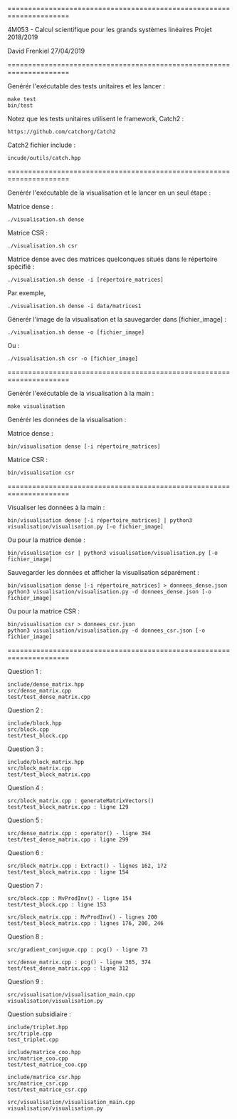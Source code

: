 =====================================================================

4M053 - Calcul scientifique pour les grands systèmes linéaires
Projet 2018/2019

David Frenkiel
27/04/2019

=====================================================================

Genérér l'exécutable des tests unitaires et les lancer :

    make test
    bin/test

Notez que les tests unitaires utilisent le framework, Catch2 :

    https://github.com/catchorg/Catch2

Catch2 fichier include :

    incude/outils/catch.hpp

=====================================================================

Genérér l'exécutable de la visualisation et le lancer en un seul étape :

Matrice dense :

    ./visualisation.sh dense

Matrice CSR :

    ./visualisation.sh csr

Matrice dense avec des matrices quelconques situés dans le répertoire spécifié :

    ./visualisation.sh dense -i [répertoire_matrices]

Par exemple,

    ./visualisation.sh dense -i data/matrices1

Génerér l'image de la visualisation et la sauvegarder dans [fichier_image] :

    ./visualisation.sh dense -o [fichier_image]

Ou :

    ./visualisation.sh csr -o [fichier_image]

=====================================================================

Genérér l'exécutable de la visualisation à la main :

    make visualisation

Genérér les données de la visualisation :

Matrice dense :

    bin/visualisation dense [-i répertoire_matrices]

Matrice CSR :

    bin/visualisation csr

=====================================================================

Visualiser les données à la main :

    bin/visualisation dense [-i répertoire_matrices] | python3 visualisation/visualisation.py [-o fichier_image]

Ou pour la matrice dense :

    bin/visualisation csr | python3 visualisation/visualisation.py [-o fichier_image]

Sauvegarder les données et afficher la visualisation séparément :

    bin/visualisation dense [-i répertoire_matrices] > donnees_dense.json
    python3 visualisation/visualisation.py -d donnees_dense.json [-o fichier_image]

Ou pour la matrice CSR :

    bin/visualisation csr > donnees_csr.json
    python3 visualisation/visualisation.py -d donnees_csr.json [-o fichier_image]

=====================================================================

Question 1 :

    include/dense_matrix.hpp
    src/dense_matrix.cpp
    test/test_dense_matrix.cpp

Question 2 :

    include/block.hpp
    src/block.cpp
    test/test_block.cpp

Question 3 :

    include/block_matrix.hpp
    src/block_matrix.cpp
    test/test_block_matrix.cpp

Question 4 :

    src/block_matrix.cpp : generateMatrixVectors()
    test/test_block_matrix.cpp : ligne 129

Question 5 :

    src/dense_matrix.cpp : operator() - ligne 394
    test/test_dense_matrix.cpp : ligne 299

Question 6 :

    src/block_matrix.cpp : Extract() - lignes 162, 172
    test/test_block_matrix.cpp : ligne 154

Question 7 :

    src/block.cpp : MvProdInv() - ligne 154
    test/test_block.cpp : ligne 153

    src/block_matrix.cpp : MvProdInv() - lignes 200
    test/test_block_matrix.cpp : lignes 176, 200, 246

Question 8 :

    src/gradient_conjugue.cpp : pcg() - ligne 73

    src/dense_matrix.cpp : pcg() - ligne 365, 374
    test/test_dense_matrix.cpp : ligne 312

Question 9 :

    src/visualisation/visualisation_main.cpp
    visualisation/visualisation.py

Question subsidiaire :

    include/triplet.hpp
    src/triple.cpp
    test_triplet.cpp

    include/matrice_coo.hpp
    src/matrice_coo.cpp
    test/test_matrice_coo.cpp

    include/matrice_csr.hpp
    src/matrice_csr.cpp
    test/test_matrice_csr.cpp

    src/visualisation/visualisation_main.cpp
    visualisation/visualisation.py
